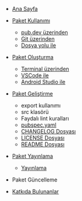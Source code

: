 <!-- docs/_sidebar.md -->
* [Ana Sayfa](README.md)

* [Paket Kullanımı](package-usage/package-usage.md)
  - [pub.dev üzerinden](package-usage/from-pubdev.md)
  - [Git üzerinden](package-usage/from-git.md)
  - [Dosya yolu ile](package-usage/by-file-path.md)

* [Paket Oluşturma](creating-package/creating-package.md)
  - [Terminal üzerinden](creating-package/from-terminal.md)
  - [VSCode ile](creating-package/with-vscode.md)
  - [Android Studio ile](creating-package/with-androidstudio.md)

* [Paket Geliştirme](package-development/package-development.md)
  - export kullanımı
  - src klasörü
  - Faydalı lint kuralları
  - [pubspec.yaml](package-development/pubspec-file.md)
  - [CHANGELOG Dosyası](package-development/changelog-file.md)
  - [LICENSE Dosyası](package-development/license-file.md)
  - [README Dosyası](package-development/readme-file.md)

* [Paket Yayınlama](publishing-package/publishing-package.md)
  - [Yayınlama](publishing-package/publishing.md)

* Paket Güncelleme

* [Katkıda Bulunanlar](contributors/contributors.md)
